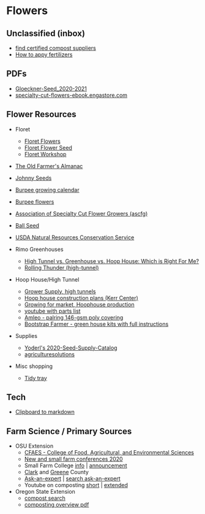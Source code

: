 # Flowers

## Unclassified (inbox)
  * [find certified compost suppliers](https://www.compostingcouncil.org/page/participants)
  * [How to appy fertilizers](https://www.almanac.com/content/how-apply-fertilizers-your-garden)



## PDFs

* [Gloeckner-Seed_2020-2021](PDF/Gloeckner-Seed_2020-2021.pdf)
* [specialty-cut-flowers-ebook.engastore.com](PDF/specialty-cut-flowers-ebook.engastore.com.pdf)

## Flower Resources

* Floret
  * [Floret Flowers](https://www.floretflowers.com/)
  * [Floret Flower Seed](https://shop.floretflowers.com/collections/seeds)
  * [Floret Workshop](https://workshop.floretflowers.com/products/floret-online-workshop)
* [The Old Farmer's Almanac](https://www.almanac.com/plant)
* [Johnny Seeds](https://www.johnnyseeds.com/flowers/)
* [Burpee growing calendar](https://www.burpee.com/growingcalendar)
* [Burpee flowers](https://www.burpee.com/flowers)
* [Association of Specialty Cut Flower Growers (ascfg)](https://www.ascfg.org)
* [Ball Seed](https://www.ballseed.com/)

* [USDA Natural Resources Conservation Service](https://plants.sc.egov.usda.gov/)
* Rimo Greenhouses
  * [High Tunnel vs. Greenhouse vs. Hoop House: Which is Right For Me?](https://www.rimolgreenhouses.com/blog/high-tunnel-vs-greenhouse-vs-hoop-house-which-is-right-for-me)
  * [Rolling Thunder (high-tunnel)](https://www.rimolgreenhouses.com/greenhouse-series/rolling-thunder)

* Hoop House/High Tunnel
  * [Grower Supply, high tunnels](https://www.growerssupply.com/farm/supplies/prod1;gs_high_tunnels_cold_frames;pgpb01680r6c.html)
  * [Hoop house construction plans (Kerr Center)](https://kerrcenter.com/publication/hoop-house-construction-plans/)
  * [Growing for market, Hoophouse production](https://www.growingformarket.com/categories/Hoophouse-production)
  * [youtube with parts list](https://www.youtube.com/watch?v=_UxCZaWX5s8)
  * [Amleo - palring 146-gsm poly covering ](https://www.amleo.com/palring-146-gsm-poly-covering/p/VP-PALRING146/)
  * [Bootstrap Farmer - green house kits with full instructions](https://www.bootstrapfarmer.com/pages/diy-greenhouse-kits)

* Supplies
  * [Yoderl's 2020-Seed-Supply-Catalog](https://yoders-produce.dcatalog.com/v/2020-Seed-Supply-Catalog?page=20)
  * [agriculturesolutions](https://www.agriculturesolutions.com/)

* Misc shopping
  * [Tidy tray](https://www.greenhousemegastore.com/yard-garden/tools/garden-tools/tidy-tray)

## Tech

* [Clipboard to markdown](https://euangoddard.github.io/clipboard2markdown/)

## Farm Science / Primary Sources

* OSU Extension
  * [CFAES - College of Food, Agricultural, and Environmental Sciences](https://cfaes.osu.edu/)
  * [New and small farm conferences 2020](https://agnr.osu.edu/small-farm-programs/new-and-small-farm-conferences)
  * Small Farm College [info](https://agnr.osu.edu/small-farm-programs/new-and-small-farm-college#southern) | [announcement](https://agnr.osu.edu/news/ohio-state-university-extension-small-farm-program-announces-2020-ohio-new-and-small-farm)
  * [Clark](https://clark.osu.edu/) and [Greene](https://greene.osu.edu/) County
  * [Ask-an-expert](https://extension.osu.edu/ask-an-expert) | [search ask-an-expert](https://ask.extension.org/groups/1395)
  * Youtube on composting [short](https://www.youtube.com/watch?v=dvg2ZbwePM0) | [extended](https://www.youtube.com/watch?v=Kf6CGj7xpFE)
* Oregon State Extension
  * [compost search](https://extension.oregonstate.edu/search?search=compost)
  * [composting overview pdf](https://extension.oregonstate.edu/sites/default/files/documents/1/ntosoils-compostingandthectonratio.pdf)


